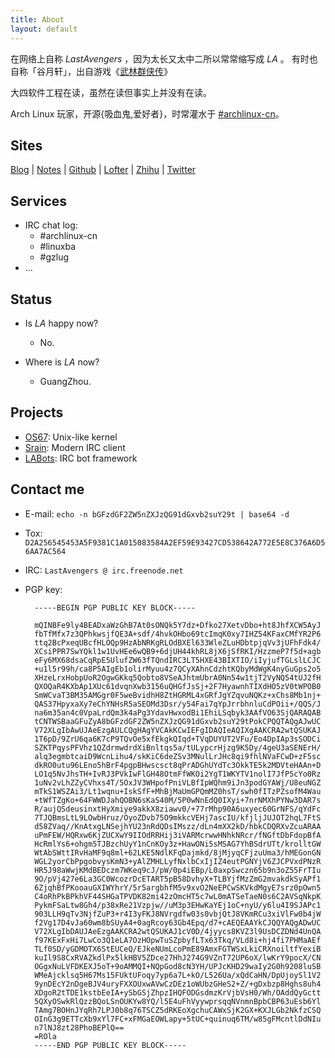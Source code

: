 ```yaml
---
title: About
layout: default
---
```


在网络上自称 _LastAvengers_ ，因为太长又太中二所以常常缩写成 _LA_ 。
有时也自称「谷月轩」，出自游戏《[武林群侠传](https://zh.wikipedia.org/wiki/武林群侠传)》

大四软件工程在读，虽然在读但事实上并没有在读。

Arch Linux 玩家，开源{吸血鬼,爱好者}，时常灌水于 [#archlinux-cn](https://webchat.freenode.net/?channels=archlinux-cn)。


Sites
-----

[Blog](http://tech.lastavengers.me)
| [Notes](http://notes.lastavengers.me)
| [Github](https://github.com/lastavenger)
| [Lofter](http://lastavengers.lofter.com/)
| [Zhihu](https://www.zhihu.com/people/lastavengers)
| [Twitter](https://twitter.com/lastavengers)

Services
--------

- IRC chat log:
    + #archlinux-cn 
    + #linuxba
    + #gzlug
- ...


Status
------

- Is _LA_ happy now?
    - No.

- Where is _LA_ now?
    - GuangZhou.


Projects
--------

- [OS67](https://github.com/lastavenger/OS67): Unix-like kernel
- [Srain](https://github.com/lastavenger/srain): Modern IRC client
- [LABots](https://github.com/lastavenger/labots): IRC bot framework


Contact me
----------

- E-mail: `echo -n bGFzdGF2ZW5nZXJzQG91dGxvb2suY29t | base64 -d`
- Tox: `D2A256545453A5F9381C1A015083584A2EF59E93427CD538642A772E5E8C376A6D56AA7AC564`
- IRC: `LastAvengers @ irc.freenode.net`
- PGP key:

        -----BEGIN PGP PUBLIC KEY BLOCK-----

        mQINBFe9ly4BEADxaWzGhB7At0sONQk5Y7dz+Dfko27XetvDbo+ht8JhfXCW5AyJ
        fbTfMfx7z3QPhkwsjfQE3A+sdf/4hvkOHbo69tcImqK0xy7IHZ54KFaxCMfYR2P6
        ttq2BcPxeqUBcfHLOQp9HzAbNRKgRLOdBXEl633WleZLuHDbtpjqVv3jUFhFdk4/
        XCsiPPR7SwYQkl1w1UvHEe6wQB9+6djUH44khRL8jX6jSfRKI/HzzmeP7f5d+agb
        eFy6MX68dsaCqRpE5UlufZW63fTQndIRC3LT5HXE43BIXTIO/iIyjufTGLslLCJC
        +u1l5r99h/ca8P5AIgEb1olirMyuu4z7QCyXAhnCdzhtKQbyMdWgK4nyGuGps2o5
        XHzeLrxHobpUoR2OgwGKkq5Qobto8VSeAJhtmUbrA0Nn54w1tjT2VyNQ54tUJ2fH
        QXOQaR4KXbAp1XUc61dvqnXwb3156uQHGfJsSj+2F7HyawnhTIXdHO5zV0tWPOB0
        SmWCvaT3BM35AMGgr0F5weBvidhH8ZtHGRML4xGRfJgYZqvuNQKz+xChs8Mb1nj+
        QAS37HpyxaXy7eChYNHsR5aSEOMd3Dsr/y54Fai7qYpJrrbhnluCdPOii+/QQS/J
        na6m35an4c0VpaLrdQm3k4aPg3YdavHwxodBi1EhiLSqbyk3AAfVO63SjQARAQAB
        tCNTWSBaaGFuZyA8bGFzdGF2ZW5nZXJzQG91dGxvb2suY29tPokCPQQTAQgAJwUC
        V72XLgIbAwUJAeEzgAULCQgHAgYVCAkKCwIEFgIDAQIeAQIXgAAKCRA2wtQSUKAJ
        1T6pD/9ZrU6qa6K7cP9TQvOe5xfEkgkQIqd+TVqDUYUT2VFu/Eo4DpIAp3sSODCi
        SZKTPqysPFVhz1QZdrmwdrdXiBnltqs5a/tULypcrHjzg9K5Dy/4geU3aSENErH/
        alq3egmbtcaiD9WcnLihu4/skKiC6deZSv3MNulLrJHc8qi9fhlNVaFCwD+zF5sc
        dkRO0utu96LEno5hBrF4pgpBHwscsct8qPrADGhUYdTc3OkkTE5k2MDVteHAAn+D
        LO1q5NvJhsTH+IvRJ3PVkIwFlGH48OtmFfWKOi2YgT1WKYTV1nolI7JfP5cYo0Rz
        1uNv2vLhZZyCVhxs4T/5OxJV3WHpofPniVLBfIpWQhm9iJn3podGYAWj/U8euNGZ
        mTkS1WSZAi3/Lt1wqnu+IskSfF+MhBjMaUmGPQmMZ0hsT/swh0fITzPZsofM4Wau
        +tWfTZgKo+64FWWDJahQOBN6sKaS40M/5P0wNnEdQ0IXyi+7nrNMXhPYNw3DAR7s
        R/aujQSdeusinxtHyXmiye9akkX8ziawv0/+77rMhp90A6uxyec60GrNFS/qYdFc
        7TJQBmsLtL9LOwbHruz/OyoZDvb75O9mkkcVEHj7ascIU/kfjljJUJOT2hqL7FtS
        d58ZVaq//KnAtxgLNSejhYU23nRdQDsIMszz/dLn4mXX2kD/hbkCDQRXvZcuARAA
        uPmFEW/HQRxw6KjZUCXwY9IIOdRRHij3iVARMcrwwHNhkNRcr/fNGftDbFdopBfA
        HcRmlYs6+ohgm5TJBzchUyY1nCnKOy3z+HawONi5sMSAG7YhBSdrUTt/krolltGW
        WtAbSWttIRvHaMF9q8ml+62LKE5NdlKFqDajmkd/8jMjyqCFjzuUma3/hMEGonGN
        WGL2yorCbPpgobvysKmN3+yAlZMHLLyfNxlbCxIjIZ4eutPGNYjV6ZJCPVxdPNzR
        HR5J98aWwjKMdBEDczm7WKeq9cJ/pW/0p4iEBp/L0axpSwczn65b9n3oZ55FrTIu
        9O/pVj427e6La3GC0WcozrDcETART5pB58DvhyX+TLBYjfMzZmG2mvakdkSyAPf1
        6ZjqhBfPKooauGXIWYhrY/5r5argbhfM5v9xvO2NeEPCwSKVkdMgyE7srz0pOwn5
        C4oRhPkBPkhVF44SHGaTPVDK82mi42zOmcHT5c7wL0mATSeTaeN0s6C2AVSqNkpK
        PykmFSaLtw8Gh4/p38xRe21Vzpjw//uM3p3EHwKaYEj1oC+nyU/y6lu4I9SJAPc1
        903LLH9qTv3NjfZuP3+r4I3yFKJ8NVrgdfw03s0vbjQtJ8VKmRCu3xiVlFw0b4jW
        f2Vg17D4vJa60wm8bSUyA4+0agRcoy63Gb4Epq/d7+cAEQEAAYkCJQQYAQgADwUC
        V72XLgIbDAUJAeEzgAAKCRA2wtQSUKAJ1cV0D/4jyycs8KVZ3l9UsDCZDNd4UnQA
        f97KExFxHi7LwCo3Q1eLA7OzHOpwTuSZpbyfLTx63Tkq/VLd8i+hj4fi7PHMaAEf
        TLf0SD/yGDMOTX6StEUCeQ/EJkeNUmLcoPmE89AmxFGTWSxLkiCRXnoiltfYexiB
        kuIl9S8CxRVAZkdlPx5lkHBV5ZDce27HhJ274G9VZnT72UP6oX/lwKrY9pocX/CN
        OGgxNuLVFDKEXJ5oT+9oAMMQI+NQpGod8cN3YH/UPJcKHD29waIy2G0h9208luSB
        WMeAjcklsq5H67Ms15FUktUFoqy7yp6a7L+kO/L526Ua/xQdCaHN/DpUjoySl1V2
        9ynDEcY2nDgeBJV4uryFXXOUxwAVwCzDEz1oWUbzGHeS2+Z/+gDxbzp8Hghs8uh4
        XDgoR2tTDE1kstbEeIA+ySbGSjZhpzIHQFODGsdmzKrVjbVsH0/Wh/OAddQyGctt
        5QXyOSwkRlQzzBQoLSnOUKYw8YQ/l5E4uFhVyywprsqqNVnmnBpbCBP63uEsb6Yl
        TAmg7BOHnJYqRh7LPJ0b8q76TSCZ5dRKEoXgchuCAWxSjK2GX+KXJLGb2NkfzCSQ
        OInG3g9ETTcXb9xYl7FC+xFMGaEOWLapy+5tUC+quinuq6TM/w85gFMcntlDdNIu
        n7lNJ8zt28PhoBEPlQ==
        =ROla
        -----END PGP PUBLIC KEY BLOCK-----
